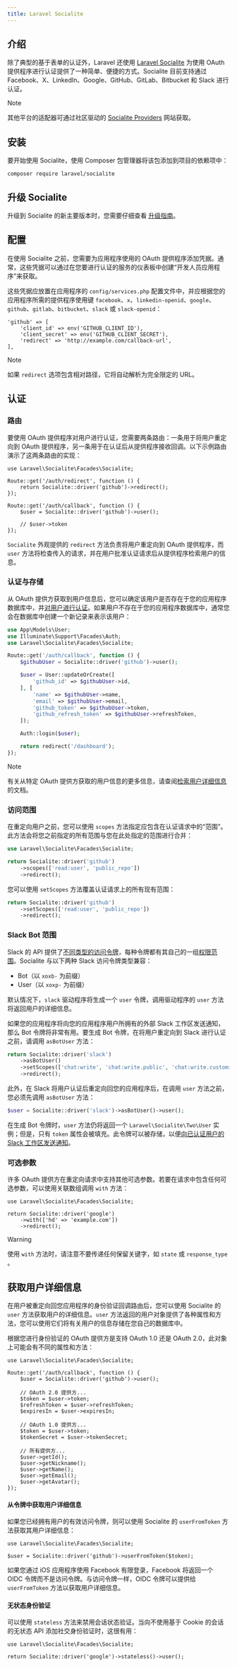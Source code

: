 ```yaml
---
title: Laravel Socialite
---
```


## 介绍

除了典型的基于表单的认证外，Laravel 还使用 [Laravel Socialite](https://github.com/laravel/socialite) 为使用 OAuth 提供程序进行认证提供了一种简单、便捷的方式。Socialite 目前支持通过 Facebook、X、LinkedIn、Google、GitHub、GitLab、Bitbucket 和 Slack 进行认证。

> [!NOTE]  
> 其他平台的适配器可通过社区驱动的 [Socialite Providers](https://socialiteproviders.com/) 网站获取。

## 安装

要开始使用 Socialite，使用 Composer 包管理器将该包添加到项目的依赖项中：

```shell
composer require laravel/socialite
```

## 升级 Socialite

升级到 Socialite 的新主要版本时，您需要仔细查看 [升级指南](https://github.com/laravel/socialite/blob/master/UPGRADE.md)。

## 配置

在使用 Socialite 之前，您需要为应用程序使用的 OAuth 提供程序添加凭据。通常，这些凭据可以通过在您要进行认证的服务的仪表板中创建“开发人员应用程序”来获取。

这些凭据应放置在应用程序的 `config/services.php` 配置文件中，并应根据您的应用程序所需的提供程序使用键 `facebook`、`x`、`linkedin-openid`、`google`、`github`、`gitlab`、`bitbucket`、`slack` 或 `slack-openid`：

    'github' => [
        'client_id' => env('GITHUB_CLIENT_ID'),
        'client_secret' => env('GITHUB_CLIENT_SECRET'),
        'redirect' => 'http://example.com/callback-url',
    ],

> [!NOTE]  
> 如果 `redirect` 选项包含相对路径，它将自动解析为完全限定的 URL。

## 认证

### 路由

要使用 OAuth 提供程序对用户进行认证，您需要两条路由：一条用于将用户重定向到 OAuth 提供程序，另一条用于在认证后从提供程序接收回调。以下示例路由演示了这两条路由的实现：

    use Laravel\Socialite\Facades\Socialite;

    Route::get('/auth/redirect', function () {
        return Socialite::driver('github')->redirect();
    });

    Route::get('/auth/callback', function () {
        $user = Socialite::driver('github')->user();

        // $user->token
    });

`Socialite` 外观提供的 `redirect` 方法负责将用户重定向到 OAuth 提供程序，而 `user` 方法将检查传入的请求，并在用户批准认证请求后从提供程序检索用户的信息。
### 认证与存储

从 OAuth 提供方获取到用户信息后，您可以确定该用户是否存在于您的应用程序数据库中，并[对用户进行认证](/docs/{{version}}/authentication#authenticate-a-user-instance)。如果用户不存在于您的应用程序数据库中，通常您会在数据库中创建一个新记录来表示该用户：

```php
use App\Models\User;
use Illuminate\Support\Facades\Auth;
use Laravel\Socialite\Facades\Socialite;

Route::get('/auth/callback', function () {
    $githubUser = Socialite::driver('github')->user();

    $user = User::updateOrCreate([
        'github_id' => $githubUser->id,
    ], [
        'name' => $githubUser->name,
        'email' => $githubUser->email,
        'github_token' => $githubUser->token,
        'github_refresh_token' => $githubUser->refreshToken,
    ]);

    Auth::login($user);

    return redirect('/dashboard');
});
```

> [!NOTE]  
> 有关从特定 OAuth 提供方获取的用户信息的更多信息，请查阅[检索用户详细信息](#获取用户详细信息)的文档。

### 访问范围

在重定向用户之前，您可以使用 `scopes` 方法指定应包含在认证请求中的“范围”。此方法会将您之前指定的所有范围与您在此处指定的范围进行合并：

```php
use Laravel\Socialite\Facades\Socialite;

return Socialite::driver('github')
    ->scopes(['read:user', 'public_repo'])
    ->redirect();
```

您可以使用 `setScopes` 方法覆盖认证请求上的所有现有范围：

```php
return Socialite::driver('github')
    ->setScopes(['read:user', 'public_repo'])
    ->redirect();
```

### Slack Bot 范围

Slack 的 API 提供了[不同类型的访问令牌](https://api.slack.com/authentication/token-types)，每种令牌都有其自己的一组[权限范围](https://api.slack.com/scopes)。Socialite 与以下两种 Slack 访问令牌类型兼容：

<div class="content-list" markdown="1">

- Bot（以 `xoxb-` 为前缀）
- User（以 `xoxp-` 为前缀）

</div>

默认情况下，`slack` 驱动程序将生成一个 `user` 令牌，调用驱动程序的 `user` 方法将返回用户的详细信息。

如果您的应用程序将向您的应用程序用户所拥有的外部 Slack 工作区发送通知，那么 Bot 令牌将非常有用。要生成 Bot 令牌，在将用户重定向到 Slack 进行认证之前，请调用 `asBotUser` 方法：

```php
return Socialite::driver('slack')
    ->asBotUser()
    ->setScopes(['chat:write', 'chat:write.public', 'chat:write.customize'])
    ->redirect();
```

此外，在 Slack 将用户认证后重定向回您的应用程序后，在调用 `user` 方法之前，您必须先调用 `asBotUser` 方法：

```php
$user = Socialite::driver('slack')->asBotUser()->user();
```

在生成 Bot 令牌时，`user` 方法仍将返回一个 `Laravel\Socialite\Two\User` 实例；但是，只有 `token` 属性会被填充。此令牌可以被存储，以便[向已认证用户的 Slack 工作区发送通知](/docs/{{version}}/notifications#notifying-external-slack-workspaces)。
### 可选参数

许多 OAuth 提供方在重定向请求中支持其他可选参数。若要在请求中包含任何可选参数，可以使用关联数组调用 `with` 方法：

    use Laravel\Socialite\Facades\Socialite;

    return Socialite::driver('google')
        ->with(['hd' => 'example.com'])
        ->redirect();

> [!WARNING]  
> 使用 `with` 方法时，请注意不要传递任何保留关键字，如 `state` 或 `response_type` 。


## 获取用户详细信息

在用户被重定向回您应用程序的身份验证回调路由后，您可以使用 Socialite 的 `user` 方法获取用户的详细信息。`user` 方法返回的用户对象提供了各种属性和方法，您可以使用它们将有关用户的信息存储在您自己的数据库中。

根据您进行身份验证的 OAuth 提供方是支持 OAuth 1.0 还是 OAuth 2.0，此对象上可能会有不同的属性和方法：

    use Laravel\Socialite\Facades\Socialite;

    Route::get('/auth/callback', function () {
        $user = Socialite::driver('github')->user();

        // OAuth 2.0 提供方...
        $token = $user->token;
        $refreshToken = $user->refreshToken;
        $expiresIn = $user->expiresIn;

        // OAuth 1.0 提供方...
        $token = $user->token;
        $tokenSecret = $user->tokenSecret;

        // 所有提供方...
        $user->getId();
        $user->getNickname();
        $user->getName();
        $user->getEmail();
        $user->getAvatar();
    });


#### 从令牌中获取用户详细信息

如果您已经拥有用户的有效访问令牌，则可以使用 Socialite 的 `userFromToken` 方法获取其用户详细信息：

    use Laravel\Socialite\Facades\Socialite;

    $user = Socialite::driver('github')->userFromToken($token);

如果您通过 iOS 应用程序使用 Facebook 有限登录，Facebook 将返回一个 OIDC 令牌而不是访问令牌。与访问令牌一样，OIDC 令牌可以提供给 `userFromToken` 方法以获取用户详细信息。


#### 无状态身份验证

可以使用 `stateless` 方法来禁用会话状态验证。当向不使用基于 Cookie 的会话的无状态 API 添加社交身份验证时，这很有用：

    use Laravel\Socialite\Facades\Socialite;

    return Socialite::driver('google')->stateless()->user();